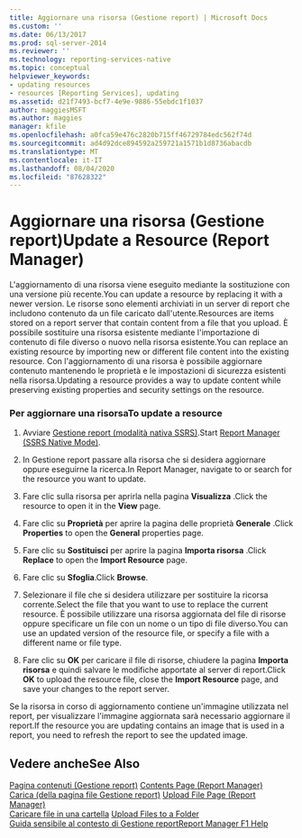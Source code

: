 ```yaml
---
title: Aggiornare una risorsa (Gestione report) | Microsoft Docs
ms.custom: ''
ms.date: 06/13/2017
ms.prod: sql-server-2014
ms.reviewer: ''
ms.technology: reporting-services-native
ms.topic: conceptual
helpviewer_keywords:
- updating resources
- resources [Reporting Services], updating
ms.assetid: d21f7493-bcf7-4e9e-9886-55ebdc1f1037
author: maggiesMSFT
ms.author: maggies
manager: kfile
ms.openlocfilehash: a0fca59e476c2820b715ff46729784edc562f74d
ms.sourcegitcommit: ad4d92dce894592a259721a1571b1d8736abacdb
ms.translationtype: MT
ms.contentlocale: it-IT
ms.lasthandoff: 08/04/2020
ms.locfileid: "87628322"
---
```

# <a name="update-a-resource-report-manager"></a><span data-ttu-id="86ae3-102">Aggiornare una risorsa (Gestione report)</span><span class="sxs-lookup"><span data-stu-id="86ae3-102">Update a Resource (Report Manager)</span></span>
  <span data-ttu-id="86ae3-103">L'aggiornamento di una risorsa viene eseguito mediante la sostituzione con una versione più recente.</span><span class="sxs-lookup"><span data-stu-id="86ae3-103">You can update a resource by replacing it with a newer version.</span></span> <span data-ttu-id="86ae3-104">Le risorse sono elementi archiviati in un server di report che includono contenuto da un file caricato dall'utente.</span><span class="sxs-lookup"><span data-stu-id="86ae3-104">Resources are items stored on a report server that contain content from a file that you upload.</span></span> <span data-ttu-id="86ae3-105">È possibile sostituire una risorsa esistente mediante l'importazione di contenuto di file diverso o nuovo nella risorsa esistente.</span><span class="sxs-lookup"><span data-stu-id="86ae3-105">You can replace an existing resource by importing new or different file content into the existing resource.</span></span> <span data-ttu-id="86ae3-106">Con l'aggiornamento di una risorsa è possibile aggiornare contenuto mantenendo le proprietà e le impostazioni di sicurezza esistenti nella risorsa.</span><span class="sxs-lookup"><span data-stu-id="86ae3-106">Updating a resource provides a way to update content while preserving existing properties and security settings on the resource.</span></span>  
  
### <a name="to-update-a-resource"></a><span data-ttu-id="86ae3-107">Per aggiornare una risorsa</span><span class="sxs-lookup"><span data-stu-id="86ae3-107">To update a resource</span></span>  
  
1.  <span data-ttu-id="86ae3-108">Avviare [Gestione report &#40;modalità nativa SSRS&#41;](../report-manager-ssrs-native-mode.md).</span><span class="sxs-lookup"><span data-stu-id="86ae3-108">Start [Report Manager  &#40;SSRS Native Mode&#41;](../report-manager-ssrs-native-mode.md).</span></span>  
  
2.  <span data-ttu-id="86ae3-109">In Gestione report passare alla risorsa che si desidera aggiornare oppure eseguirne la ricerca.</span><span class="sxs-lookup"><span data-stu-id="86ae3-109">In Report Manager, navigate to or search for the resource you want to update.</span></span>  
  
3.  <span data-ttu-id="86ae3-110">Fare clic sulla risorsa per aprirla nella pagina **Visualizza** .</span><span class="sxs-lookup"><span data-stu-id="86ae3-110">Click the resource to open it in the **View** page.</span></span>  
  
4.  <span data-ttu-id="86ae3-111">Fare clic su **Proprietà** per aprire la pagina delle proprietà **Generale** .</span><span class="sxs-lookup"><span data-stu-id="86ae3-111">Click **Properties** to open the **General** properties page.</span></span>  
  
5.  <span data-ttu-id="86ae3-112">Fare clic su **Sostituisci** per aprire la pagina **Importa risorsa** .</span><span class="sxs-lookup"><span data-stu-id="86ae3-112">Click **Replace** to open the **Import Resource** page.</span></span>  
  
6.  <span data-ttu-id="86ae3-113">Fare clic su **Sfoglia**.</span><span class="sxs-lookup"><span data-stu-id="86ae3-113">Click **Browse**.</span></span>  
  
7.  <span data-ttu-id="86ae3-114">Selezionare il file che si desidera utilizzare per sostituire la ricorsa corrente.</span><span class="sxs-lookup"><span data-stu-id="86ae3-114">Select the file that you want to use to replace the current resource.</span></span> <span data-ttu-id="86ae3-115">È possibile utilizzare una risorsa aggiornata del file di risorse oppure specificare un file con un nome o un tipo di file diverso.</span><span class="sxs-lookup"><span data-stu-id="86ae3-115">You can use an updated version of the resource file, or specify a file with a different name or file type.</span></span>  
  
8.  <span data-ttu-id="86ae3-116">Fare clic su **OK** per caricare il file di risorse, chiudere la pagina **Importa risorsa** e quindi salvare le modifiche apportate al server di report.</span><span class="sxs-lookup"><span data-stu-id="86ae3-116">Click **OK** to upload the resource file, close the **Import Resource** page, and save your changes to the report server.</span></span>  
  
 <span data-ttu-id="86ae3-117">Se la risorsa in corso di aggiornamento contiene un'immagine utilizzata nel report, per visualizzare l'immagine aggiornata sarà necessario aggiornare il report.</span><span class="sxs-lookup"><span data-stu-id="86ae3-117">If the resource you are updating contains an image that is used in a report, you need to refresh the report to see the updated image.</span></span>  
  
## <a name="see-also"></a><span data-ttu-id="86ae3-118">Vedere anche</span><span class="sxs-lookup"><span data-stu-id="86ae3-118">See Also</span></span>  
 <span data-ttu-id="86ae3-119">[Pagina contenuti &#40;Gestione report&#41;](../contents-page-report-manager.md) </span><span class="sxs-lookup"><span data-stu-id="86ae3-119">[Contents Page &#40;Report Manager&#41;](../contents-page-report-manager.md) </span></span>  
 <span data-ttu-id="86ae3-120">[Carica &#40;della pagina file Gestione report&#41;](../upload-file-page-report-manager.md) </span><span class="sxs-lookup"><span data-stu-id="86ae3-120">[Upload File Page &#40;Report Manager&#41;](../upload-file-page-report-manager.md) </span></span>  
 <span data-ttu-id="86ae3-121">[Caricare file in una cartella](upload-files-to-a-folder.md) </span><span class="sxs-lookup"><span data-stu-id="86ae3-121">[Upload Files to a Folder](upload-files-to-a-folder.md) </span></span>  
 [<span data-ttu-id="86ae3-122">Guida sensibile al contesto di Gestione report</span><span class="sxs-lookup"><span data-stu-id="86ae3-122">Report Manager F1 Help</span></span>](../report-manager-f1-help.md)  
  
  
